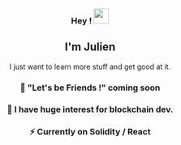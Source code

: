 
### <div align="center"> Hey ! <img src="https://raw.githubusercontent.com/MartinHeinz/MartinHeinz/master/wave.gif" width="30px"></div>
## <div align="center">I'm Julien </div>
<div align="center">I just want to learn more stuff and get good at it.</div>

###  <div align="center">🔭 "Let's be Friends !" coming soon</div>

### <div align="center">🌱 I have huge interest for blockchain dev. </div>
### <div align="center">⚡ Currently on Solidity / React  </div>


<!--
**JulienMaurice/JulienMaurice** is a ✨ _special_ ✨ repository because its `README.md` (this file) appears on your GitHub profile.

Here are some ideas to get you started:

- 🔭 I’m currently working on ... 
- 🌱 I’m currently learning ...
- 👯 I’m looking to collaborate on ...
- 🤔 I’m looking for help with ...
- 💬 Ask me about ...
- 📫 How to reach me: ...
- 😄 Pronouns: ...
- ⚡ Fun fact: ...
-->
